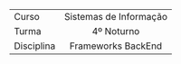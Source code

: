 |    |            |
|----------|:-------------:|
| Curso |  Sistemas de Informação |
| Turma | 4º Noturno   |   $12 |
| Disciplina | Frameworks BackEnd |
